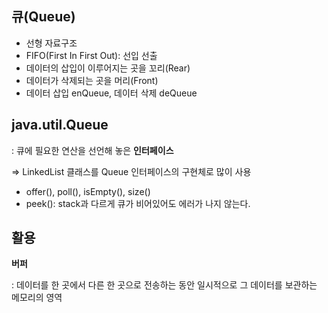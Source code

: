 ## 큐(Queue)

- 선형 자료구조
- FIFO(First In First Out): 선입 선출
- 데이터의 삽입이 이루어지는 곳을 꼬리(Rear)
- 데이터가 삭제되는 곳을 머리(Front)
- 데이터 삽입 enQueue, 데이터 삭제 deQueue

## java.util.Queue

: 큐에 필요한 연산을 선언해 놓은 **인터페이스**

⇒ LinkedList 클래스를 Queue 인터페이스의 구현체로 많이 사용

- offer(), poll(), isEmpty(), size()
- peek(): stack과 다르게 큐가 비어있어도 에러가 나지 않는다.

## 활용

**버퍼** 

: 데이터를 한 곳에서 다른 한 곳으로 전송하는 동안 일시적으로 그 데이터를 보관하는 메모리의 영역